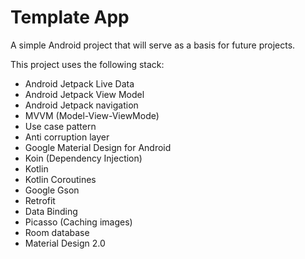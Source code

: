 # Template App

A simple Android project that will serve as a basis for future projects.

This project uses the following stack:

- Android Jetpack Live Data
- Android Jetpack View Model
- Android Jetpack navigation
- MVVM (Model-View-ViewMode)
- Use case pattern
- Anti corruption layer
- Google Material Design for Android
- Koin (Dependency Injection)
- Kotlin
- Kotlin Coroutines
- Google Gson
- Retrofit
- Data Binding
- Picasso (Caching images)
- Room database 
- Material Design 2.0

